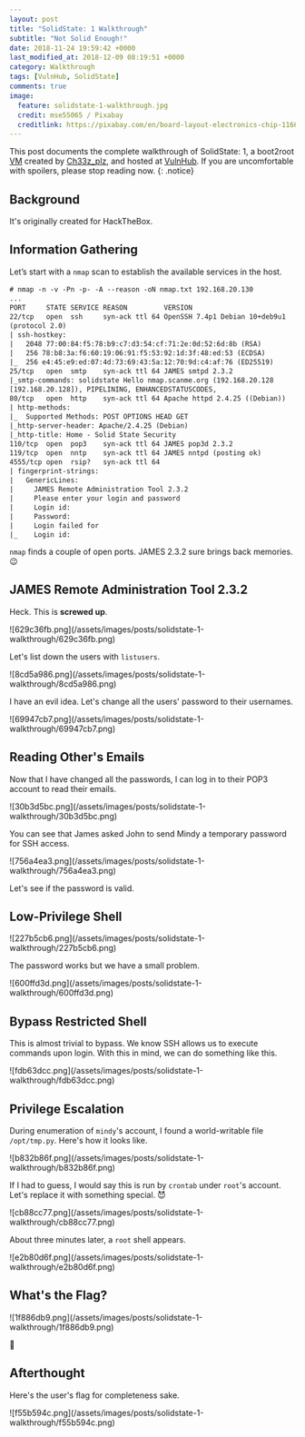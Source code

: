 ```yaml
---
layout: post
title: "SolidState: 1 Walkthrough"
subtitle: "Not Solid Enough!"
date: 2018-11-24 19:59:42 +0000
last_modified_at: 2018-12-09 08:19:51 +0000
category: Walkthrough
tags: [VulnHub, SolidState]
comments: true
image:
  feature: solidstate-1-walkthrough.jpg
  credit: mse55065 / Pixabay
  creditlink: https://pixabay.com/en/board-layout-electronics-chip-1166770/
---
```


This post documents the complete walkthrough of SolidState: 1, a boot2root [VM][1] created by [Ch33z_plz][2], and hosted at [VulnHub][3]. If you are uncomfortable with spoilers, please stop reading now.
{: .notice}

<!--more-->

## Background

It's originally created for HackTheBox.

## Information Gathering

Let’s start with a `nmap` scan to establish the available services in the host.

```
# nmap -n -v -Pn -p- -A --reason -oN nmap.txt 192.168.20.130
...
PORT     STATE SERVICE REASON         VERSION
22/tcp   open  ssh     syn-ack ttl 64 OpenSSH 7.4p1 Debian 10+deb9u1 (protocol 2.0)
| ssh-hostkey:
|   2048 77:00:84:f5:78:b9:c7:d3:54:cf:71:2e:0d:52:6d:8b (RSA)
|   256 78:b8:3a:f6:60:19:06:91:f5:53:92:1d:3f:48:ed:53 (ECDSA)
|_  256 e4:45:e9:ed:07:4d:73:69:43:5a:12:70:9d:c4:af:76 (ED25519)
25/tcp   open  smtp    syn-ack ttl 64 JAMES smtpd 2.3.2
|_smtp-commands: solidstate Hello nmap.scanme.org (192.168.20.128 [192.168.20.128]), PIPELINING, ENHANCEDSTATUSCODES,
80/tcp   open  http    syn-ack ttl 64 Apache httpd 2.4.25 ((Debian))
| http-methods:
|_  Supported Methods: POST OPTIONS HEAD GET
|_http-server-header: Apache/2.4.25 (Debian)
|_http-title: Home - Solid State Security
110/tcp  open  pop3    syn-ack ttl 64 JAMES pop3d 2.3.2
119/tcp  open  nntp    syn-ack ttl 64 JAMES nntpd (posting ok)
4555/tcp open  rsip?   syn-ack ttl 64
| fingerprint-strings:
|   GenericLines:
|     JAMES Remote Administration Tool 2.3.2
|     Please enter your login and password
|     Login id:
|     Password:
|     Login failed for
|_    Login id:
```

`nmap` finds a couple of open ports. JAMES 2.3.2 sure brings back memories. :wink:

## JAMES Remote Administration Tool 2.3.2

Heck. This is **screwed up**.

<a class="image-popup">
![629c36fb.png](/assets/images/posts/solidstate-1-walkthrough/629c36fb.png)
</a>

Let's list down the users with `listusers`.

<a class="image-popup">
![8cd5a986.png](/assets/images/posts/solidstate-1-walkthrough/8cd5a986.png)
</a>

I have an evil idea. Let's change all the users' password to their usernames.

<a class="image-popup">
![69947cb7.png](/assets/images/posts/solidstate-1-walkthrough/69947cb7.png)
</a>

## Reading Other's Emails

Now that I have changed all the passwords, I can log in to their POP3 account to read their emails.

<a class="image-popup">
![30b3d5bc.png](/assets/images/posts/solidstate-1-walkthrough/30b3d5bc.png)
</a>

You can see that James asked John to send Mindy a temporary password for SSH access.

<a class="image-popup">
![756a4ea3.png](/assets/images/posts/solidstate-1-walkthrough/756a4ea3.png)
</a>

Let's see if the password is valid.

## Low-Privilege Shell

<a class="image-popup">
![227b5cb6.png](/assets/images/posts/solidstate-1-walkthrough/227b5cb6.png)
</a>

The password works but we have a small problem.

<a class="image-popup">
![600ffd3d.png](/assets/images/posts/solidstate-1-walkthrough/600ffd3d.png)
</a>

## Bypass Restricted Shell

This is almost trivial to bypass. We know SSH allows us to execute commands upon login. With this in mind, we can do something like this.

<a class="image-popup">
![fdb63dcc.png](/assets/images/posts/solidstate-1-walkthrough/fdb63dcc.png)
</a>

## Privilege Escalation

During enumeration of `mindy`'s account, I found a world-writable file `/opt/tmp.py`. Here's how it looks like.

<a class="image-popup">
![b832b86f.png](/assets/images/posts/solidstate-1-walkthrough/b832b86f.png)
</a>

If I had to guess, I would say this is run by `crontab` under `root`'s account. Let's replace it with something special. :smiling_imp:

<a class="image-popup">
![cb88cc77.png](/assets/images/posts/solidstate-1-walkthrough/cb88cc77.png)
</a>

About three minutes later, a `root` shell appears.

<a class="image-popup">
![e2b80d6f.png](/assets/images/posts/solidstate-1-walkthrough/e2b80d6f.png)
</a>

## What's the Flag?

<a class="image-popup">
![1f886db9.png](/assets/images/posts/solidstate-1-walkthrough/1f886db9.png)
</a>

:dancer:

## Afterthought

Here's the user's flag for completeness sake.

<a class="image-popup">
![f55b594c.png](/assets/images/posts/solidstate-1-walkthrough/f55b594c.png)
</a>

[1]: https://www.vulnhub.com/entry/solidstate-1,261/
[2]: https://www.vulnhub.com/author/ch33z_plz,242/
[3]: https://www.vulnhub.com/

